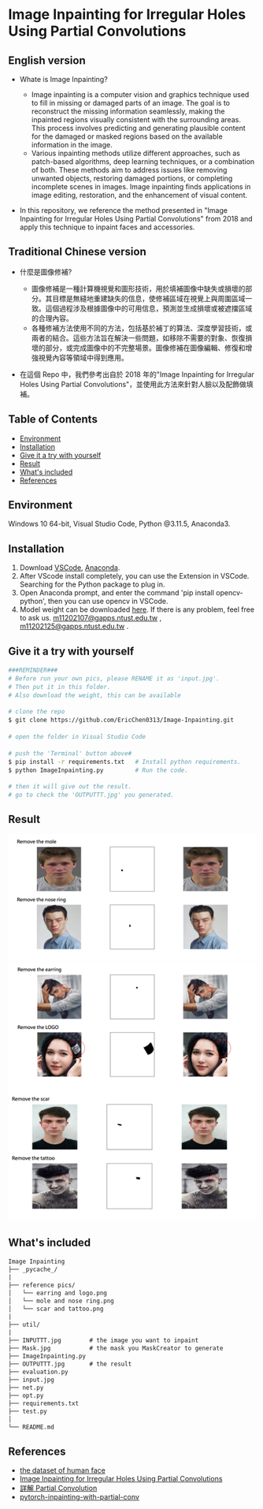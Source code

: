 # Image Inpainting for Irregular Holes Using Partial Convolutions

## English version

- Whate is Image Inpainting?

  - Image inpainting is a computer vision and graphics technique used to fill in missing or damaged parts of an image. The goal is to reconstruct the missing information seamlessly, making the inpainted regions visually consistent with the surrounding areas. This process involves predicting and generating plausible content for the damaged or masked regions based on the available information in the image.
  - Various inpainting methods utilize different approaches, such as patch-based algorithms, deep learning techniques, or a combination of both. These methods aim to address issues like removing unwanted objects, restoring damaged portions, or completing incomplete scenes in images. Image inpainting finds applications in image editing, restoration, and the enhancement of visual content.

- In this repository, we reference the method presented in "Image Inpainting for Irregular Holes Using Partial Convolutions" from 2018 and apply this technique to inpaint faces and accessories.

## Traditional Chinese version

- 什麼是圖像修補?

  - 圖像修補是一種計算機視覺和圖形技術，用於填補圖像中缺失或損壞的部分。其目標是無縫地重建缺失的信息，使修補區域在視覺上與周圍區域一致。這個過程涉及根據圖像中的可用信息，預測並生成損壞或被遮擋區域的合理內容。
  - 各種修補方法使用不同的方法，包括基於補丁的算法、深度學習技術，或兩者的結合。這些方法旨在解決一些問題，如移除不需要的對象、恢復損壞的部分，或完成圖像中的不完整場景。圖像修補在圖像編輯、修復和增強視覺內容等領域中得到應用。

- 在這個 Repo 中，我們參考出自於 2018 年的"Image Inpainting for Irregular Holes Using Partial Convolutions"，並使用此方法來針對人臉以及配飾做填補。

## Table of Contents

- [Environment](#environment)
- [Installation](#installation)
- [Give it a try with yourself](#give-it-a-try-with-yourself)
- [Result](#result)
- [What's included](#whats-included)
- [References](#references)

## Environment

Windows 10 64-bit, Visual Studio Code, Python @3.11.5, Anaconda3.

## Installation

1. Download [VSCode](https://code.visualstudio.com/Download), [Anaconda](https://www.anaconda.com/download).
2. After VScode install completely, you can use the Extension in VSCode. Searching for the Python package to plug in.
3. Open Anaconda prompt, and enter the command 'pip install opencv-python', then you can use opencv in VSCode.
4. Model weight can be downloaded [here](https://drive.google.com/file/d/1PgcE4hNlf7ML5H68wd5nXwQXa9YBKGzO/view). If there is any problem, feel free to ask us.
   m11202107@gapps.ntust.edu.tw , m11202125@gapps.ntust.edu.tw .

## Give it a try with yourself

```bash
###REMINDER###
# Before run your own pics, please RENAME it as 'input.jpg'.
# Then put it in this folder.
# Also download the weight, this can be available

# clone the repo
$ git clone https://github.com/EricChen0313/Image-Inpainting.git

# open the folder in Visual Studio Code

# push the 'Terminal' button above#
$ pip install -r requirements.txt   # Install python requirements.
$ python ImageInpainting.py         # Run the code.

# then it will give out the result.
# go to check the 'OUTPUTTT.jpg' you generated.
```

## Result

![Remove mole & nose ring](https://github.com/EricChen0313/Image-Inpainting/blob/main/Image%20Inpainting/reference%20pics/mole%20and%20nose%20ring.png)
![Remove earring & logo](https://github.com/EricChen0313/Image-Inpainting/blob/main/Image%20Inpainting/reference%20pics/earring%20and%20logo.png)
![Remove scar & tattoo](https://github.com/EricChen0313/Image-Inpainting/blob/main/Image%20Inpainting/reference%20pics/scar%20and%20tattoo.png)

## What's included

```
Image Inpainting
├── _pycache_/
|
├── reference pics/
│   └── earring and logo.png
│   └── mole and nose ring.png
│   └── scar and tattoo.png
|
├── util/
|
├── INPUTTT.jpg        # the image you want to inpaint
├── Mask.jpg           # the mask you MaskCreator to generate
├── ImageInpainting.py
├── OUTPUTTT.jpg       # the result
├── evaluation.py
├── input.jpg
├── net.py
├── opt.py
├── requirements.txt
├── test.py
│
└── README.md
```

## References

- [the dataset of human face](https://www.kaggle.com/datasets/ashwingupta3012/human-faces)
- [Image Inpainting for Irregular Holes Using Partial Convolutions](https://arxiv.org/pdf/1804.07723.pdf)
- [詳解 Partial Convolution](https://zhuanlan.zhihu.com/p/519446359)
- [pytorch-inpainting-with-partial-conv](https://github.com/naoto0804/pytorch-inpainting-with-partial-conv)
